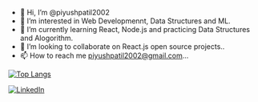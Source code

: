 - 👋 Hi, I’m @piyushpatil2002
- 👀 I’m interested in Web Developmennt, Data Structures and ML.
- 🌱 I’m currently learning React, Node.js and practicing Data Structures and Alogorithm.
- 💞️ I’m looking to collaborate on React.js open source projects..
- 📫 How to reach me piyushpatil2002@gmail.com...

[![Top Langs](https://github-readme-stats.vercel.app/api/top-langs/?username=piyushpatil2002&layout=compact)](https://github.com/anuraghazra/github-readme-stats)
<!---
piyushpatil2002/piyushpatil2002 is a ✨ special ✨ repository because its `README.md` (this file) appears on your GitHub profile.
You can click the Preview link to take a look at your changes.
--->
<a href="https://www.linkedin.com/in/piyush-patil-686517218/"><img src="https://img.shields.io/badge/linkedin-%230077B5.svg?&style=for-the-badge&logo=linkedin&logoColor=white" alt="LinkedIn" /></a>&nbsp;



